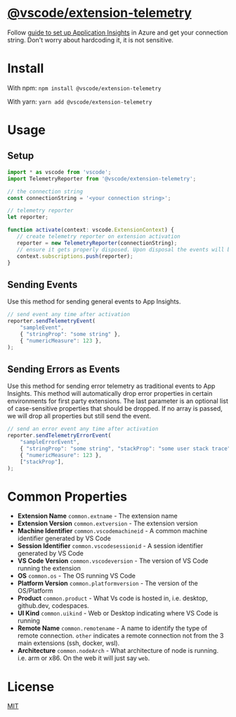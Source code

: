 # [@vscode/extension-telemetry](https://www.npmjs.com/package/@vscode/extension-telemetry)

Follow
[guide to set up Application Insights](https://learn.microsoft.com/en-us/azure/azure-monitor/app/create-workspace-resource)
in Azure and get your connection string. Don't worry about hardcoding it, it is
not sensitive.

# Install

With npm: `npm install @vscode/extension-telemetry`

With yarn: `yarn add @vscode/extension-telemetry`

# Usage

## Setup

```javascript
import * as vscode from 'vscode';
import TelemetryReporter from '@vscode/extension-telemetry';

// the connection string
const connectionString = '<your connection string>';

// telemetry reporter
let reporter;

function activate(context: vscode.ExtensionContext) {
   // create telemetry reporter on extension activation
   reporter = new TelemetryReporter(connectionString);
   // ensure it gets properly disposed. Upon disposal the events will be flushed
   context.subscriptions.push(reporter);
}
```

## Sending Events

Use this method for sending general events to App Insights.

```javascript
// send event any time after activation
reporter.sendTelemetryEvent(
	"sampleEvent",
	{ "stringProp": "some string" },
	{ "numericMeasure": 123 },
);
```

## Sending Errors as Events

Use this method for sending error telemetry as traditional events to App
Insights. This method will automatically drop error properties in certain
environments for first party extensions. The last parameter is an optional list
of case-sensitive properties that should be dropped. If no array is passed, we
will drop all properties but still send the event.

```javascript
// send an error event any time after activation
reporter.sendTelemetryErrorEvent(
	"sampleErrorEvent",
	{ "stringProp": "some string", "stackProp": "some user stack trace" },
	{ "numericMeasure": 123 },
	["stackProp"],
);
```

# Common Properties

-   **Extension Name** `common.extname` - The extension name
-   **Extension Version** `common.extversion` - The extension version
-   **Machine Identifier** `common.vscodemachineid` - A common machine
    identifier generated by VS Code
-   **Session Identifier** `common.vscodesessionid` - A session identifier
    generated by VS Code
-   **VS Code Version** `common.vscodeversion` - The version of VS Code running
    the extension
-   **OS** `common.os` - The OS running VS Code
-   **Platform Version** `common.platformversion` - The version of the
    OS/Platform
-   **Product** `common.product` - What Vs code is hosted in, i.e. desktop,
    github.dev, codespaces.
-   **UI Kind** `common.uikind` - Web or Desktop indicating where VS Code is
    running
-   **Remote Name** `common.remotename` - A name to identify the type of remote
    connection. `other` indicates a remote connection not from the 3 main
    extensions (ssh, docker, wsl).
-   **Architecture** `common.nodeArch` - What architecture of node is running.
    i.e. arm or x86. On the web it will just say `web`.

# License

[MIT](LICENSE)
